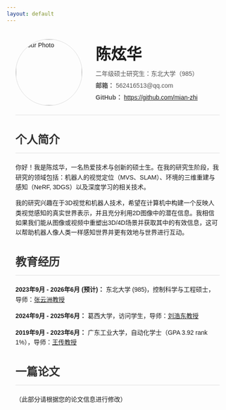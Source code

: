 ```yaml
---
layout: default
---
```


<div style="max-width: 800px; margin: 0 auto; padding: 20px; font-family: sans-serif; line-height: 1.6;">

  <div style="display: flex; align-items: center; border-bottom: 2px solid #eee; padding-bottom: 20px; margin-bottom: 20px;">
    <div style="width: 150px; height: 150px; border-radius: 50%; overflow: hidden; margin-right: 30px; border: 1px solid #ddd;">
      <img src="your-photo.jpg" alt="Your Photo" style="width: 100%; height: 100%; object-fit: cover;">
    </div>
    <div>
      <h1 style="margin: 0; font-size: 2.5em;">陈炫华</h1>
      <p style="margin: 5px 0 0; color: #555;">二年级硕士研究生：东北大学（985）</p>
      <p style="margin: 5px 0 0; color: #555;"><strong>邮箱：</strong> 562416513@qq.com</p>
      <p style="margin: 5px 0 0; color: #555;"><strong>GitHub：</strong> <a href="https://github.com/mian-zhi" target="_blank">https://github.com/mian-zhi</a></p>
    </div>
  </div>

  <div style="margin-bottom: 30px;">
    <h2 style="border-bottom: 1px solid #ddd; padding-bottom: 10px; font-size: 1.8em; color: #333;">个人简介</h2>
    <p>
      你好！我是陈炫华，一名热爱技术与创新的硕士生。在我的研究生阶段，我研究的领域包括：机器人的视觉定位（MVS、SLAM）、环境的三维重建与感知（NeRF, 3DGS）以及深度学习的相关技术。
    </p>
    <p>
      我的研究兴趣在于3D视觉和机器人技术，希望在计算机中构建一个反映人类视觉感知的真实世界表示，并且充分利用2D图像中的潜在信息。我相信如果我们能从图像或视频中重塑出3D/4D场景并获取其中的有效信息，这可以帮助机器人像人类一样感知世界并更有效地与世界进行互动。
    </p>
  </div>

  <div style="margin-bottom: 30px;">
    <h2 style="border-bottom: 1px solid #ddd; padding-bottom: 10px; font-size: 1.8em; color: #333;">教育经历</h2>
    <ul style="list-style-type: none; padding: 0;">
      <li style="margin-bottom: 15px;">
        <p style="margin: 0;"><strong>2023年9月 - 2026年6月 (预计)：</strong> 东北大学 (985)，控制科学与工程硕士，导师：<a href="#" target="_blank">张云洲教授</a></p>
      </li>
      <li style="margin-bottom: 15px;">
        <p style="margin: 0;"><strong>2024年9月 - 2025年6月：</strong> 葛西大学，访问学生，导师：<a href="#" target="_blank">刘浩东教授</a></p>
      </li>
      <li style="margin-bottom: 15px;">
        <p style="margin: 0;"><strong>2019年9月 - 2023年6月：</strong> 广东工业大学，自动化学士（GPA 3.92 rank 1%），导师：<a href="#" target="_blank">王传教授</a></p>
      </li>
    </ul>
  </div>

  <div>
    <h2 style="border-bottom: 1px solid #ddd; padding-bottom: 10px; font-size: 1.8em; color: #333;">一篇论文</h2>
    <p>（此部分请根据您的论文信息进行修改）</p>
  </div>

</div>
